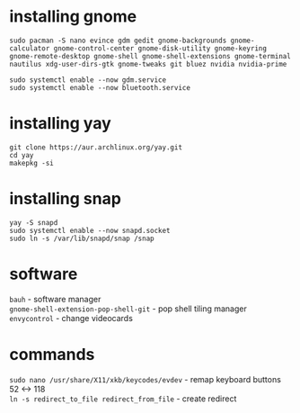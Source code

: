 # installing gnome
```
sudo pacman -S nano evince gdm gedit gnome-backgrounds gnome-calculator gnome-control-center gnome-disk-utility gnome-keyring gnome-remote-desktop gnome-shell gnome-shell-extensions gnome-terminal nautilus xdg-user-dirs-gtk gnome-tweaks git bluez nvidia nvidia-prime

sudo systemctl enable --now gdm.service
sudo systemctl enable --now bluetooth.service
```
# installing yay
```
git clone https://aur.archlinux.org/yay.git
cd yay
makepkg -si
```

# installing snap
```
yay -S snapd
sudo systemctl enable --now snapd.socket
sudo ln -s /var/lib/snapd/snap /snap
```
# software
`bauh` - software manager \
`gnome-shell-extension-pop-shell-git` - pop shell tiling manager \
`envycontrol` - change videocards

# commands
`sudo nano /usr/share/X11/xkb/keycodes/evdev` - remap keyboard buttons 52 <-> 118 \
`ln -s redirect_to_file redirect_from_file` -  create redirect

